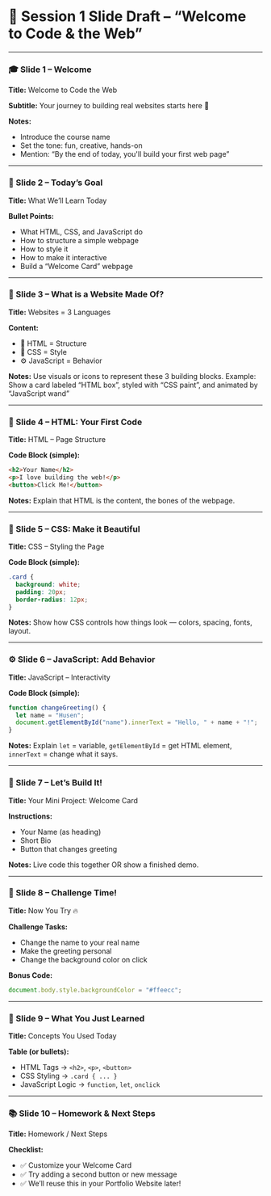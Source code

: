 # 🧾 **Session 1 Slide Draft – “Welcome to Code & the Web”**

---

### 🎓 Slide 1 – Welcome

**Title:**
Welcome to Code the Web

**Subtitle:**
Your journey to building real websites starts here 🚀

**Notes:**

* Introduce the course name
* Set the tone: fun, creative, hands-on
* Mention: “By the end of today, you'll build your first web page”

---

### 🎯 Slide 2 – Today’s Goal

**Title:**
What We’ll Learn Today

**Bullet Points:**

* What HTML, CSS, and JavaScript do
* How to structure a simple webpage
* How to style it
* How to make it interactive
* Build a “Welcome Card” webpage

---

### 🧱 Slide 3 – What is a Website Made Of?

**Title:**
Websites = 3 Languages

**Content:**

* 🧱 HTML = Structure
* 🎨 CSS = Style
* ⚙️ JavaScript = Behavior

**Notes:**
Use visuals or icons to represent these 3 building blocks.
Example: Show a card labeled “HTML box”, styled with “CSS paint”, and animated by “JavaScript wand”

---

### 📄 Slide 4 – HTML: Your First Code

**Title:**
HTML – Page Structure

**Code Block (simple):**

```html
<h2>Your Name</h2>
<p>I love building the web!</p>
<button>Click Me!</button>
```

**Notes:**
Explain that HTML is the content, the bones of the webpage.

---

### 🎨 Slide 5 – CSS: Make it Beautiful

**Title:**
CSS – Styling the Page

**Code Block (simple):**

```css
.card {
  background: white;
  padding: 20px;
  border-radius: 12px;
}
```

**Notes:**
Show how CSS controls how things look — colors, spacing, fonts, layout.

---

### ⚙️ Slide 6 – JavaScript: Add Behavior

**Title:**
JavaScript – Interactivity

**Code Block (simple):**

```js
function changeGreeting() {
  let name = "Husen";
  document.getElementById("name").innerText = "Hello, " + name + "!";
}
```

**Notes:**
Explain `let` = variable, `getElementById` = get HTML element, `innerText` = change what it says.

---

### 🧪 Slide 7 – Let’s Build It!

**Title:**
Your Mini Project: Welcome Card

**Instructions:**

* Your Name (as heading)
* Short Bio
* Button that changes greeting

**Notes:**
Live code this together OR show a finished demo.

---

### 📝 Slide 8 – Challenge Time!

**Title:**
Now You Try 🔥

**Challenge Tasks:**

* Change the name to your real name
* Make the greeting personal
* Change the background color on click

**Bonus Code:**

```js
document.body.style.backgroundColor = "#ffeecc";
```

---

### 🧠 Slide 9 – What You Just Learned

**Title:**
Concepts You Used Today

**Table (or bullets):**

* HTML Tags → `<h2>`, `<p>`, `<button>`
* CSS Styling → `.card { ... }`
* JavaScript Logic → `function`, `let`, `onclick`

---

### 📚 Slide 10 – Homework & Next Steps

**Title:**
Homework / Next Steps

**Checklist:**

* ✅ Customize your Welcome Card
* ✅ Try adding a second button or new message
* ✅ We’ll reuse this in your Portfolio Website later!

